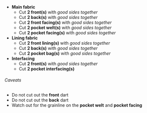 -   **Main fabric**
    -   Cut **2 front(s)** with *good sides together*
    -   Cut **2 back(s)** with *good sides together*
    -   Cut **2 front facing(s)** with *good sides together*
    -   Cut **2 pocket welt(s)** with *good sides together*
    -   Cut **2 pocket facing(s)** with *good sides together*
-   **Lining fabric**
    -   Cut **2 front lining(s)** with *good sides together*
    -   Cut **2 back(s)** with *good sides together*
    -   Cut **2 pocket bag(s)** with *good sides together*
-   **Interfacing**
    -   Cut **2 front(s)** with *good sides together*
    -   Cut **2 pocket interfacing(s)**

<Warning>

###### Caveats

-   Do not cut out the **front** dart
-   Do not cut out the **back** dart
-   Watch out for the grainline on the **pocket welt** and **pocket facing**

</Warning>
